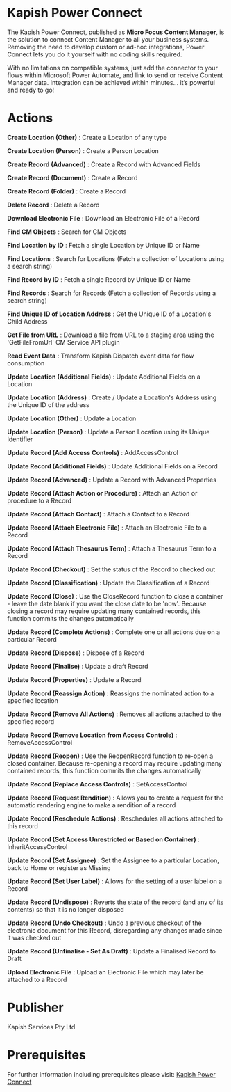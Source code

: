 # Kapish Power Connect
The Kapish Power Connect, published as **Micro Focus Content Manager**, is the solution to connect Content Manager to all your business systems.  
Removing the need to develop custom or ad-hoc integrations, Power Connect lets you do it yourself with no coding skills required.

With no limitations on compatible systems, just add the connector to your flows within Microsoft Power Automate, and link to send or receive 
Content Manager data. Integration can be achieved within minutes…  it’s powerful and ready to go!

# Actions

**Create Location (Other)**
: Create a Location of any type

**Create Location (Person)**
: Create a Person Location

**Create Record (Advanced)**
: Create a Record with Advanced Fields

**Create Record (Document)**
: Create a Record

**Create Record (Folder)**
: Create a Record

**Delete Record**
: Delete a Record

**Download Electronic File**
: Download an Electronic File of a Record

**Find CM Objects**
: Search for CM Objects

**Find Location by ID**
: Fetch a single Location by Unique ID or Name

**Find Locations**
: Search for Locations (Fetch a collection of Locations using a search string)

**Find Record by ID**
: Fetch a single Record by Unique ID or Name

**Find Records**
: Search for Records (Fetch a collection of Records using a search string)

**Find Unique ID of Location Address**
: Get the Unique ID of a Location's Child Address

**Get File from URL**
: Download a file from URL to a staging area using the 'GetFileFromUrl' CM Service API plugin

**Read Event Data**
: Transform Kapish Dispatch event data for flow consumption

**Update Location (Additional Fields)**
: Update Additional Fields on a Location

**Update Location (Address)**
: Create / Update a Location's Address using the Unique ID of the address

**Update Location (Other)**
: Update a Location

**Update Location (Person)**
: Update a Person Location using its Unique Identifier

**Update Record (Add Access Controls)**
: AddAccessControl

**Update Record (Additional Fields)**
: Update Additional Fields on a Record

**Update Record (Advanced)**
: Update a Record with Advanced Properties

**Update Record (Attach Action or Procedure)**
: Attach an Action or procedure to a Record

**Update Record (Attach Contact)**
: Attach a Contact to a Record

**Update Record (Attach Electronic File)**
: Attach an Electronic File to a Record

**Update Record (Attach Thesaurus Term)**
: Attach a Thesaurus Term to a Record

**Update Record (Checkout)**
: Set the status of the Record to checked out

**Update Record (Classification)**
: Update the Classification of a Record

**Update Record (Close)**
: Use the CloseRecord function to close a container - leave the date blank if you want the close date to be 'now'. Because closing a record may require updating many contained records, this function commits the changes automatically

**Update Record (Complete Actions)**
: Complete one or all actions due on a particular Record

**Update Record (Dispose)**
: Dispose of a Record

**Update Record (Finalise)**
: Update a draft Record

**Update Record (Properties)**
: Update a Record

**Update Record (Reassign Action)**
: Reassigns the nominated action to a specified location

**Update Record (Remove All Actions)**
: Removes all actions attached to the specified record

**Update Record (Remove Location from Access Controls)**
: RemoveAccessControl

**Update Record (Reopen)**
: Use the ReopenRecord function to re-open a closed container. Because re-opening a record may require updating many contained records, this function commits the changes automatically

**Update Record (Replace Access Controls)**
: SetAccessControl

**Update Record (Request Rendition)**
: Allows you to create a request for the automatic rendering engine to make a rendition of a record

**Update Record (Reschedule Actions)**
: Reschedules all actions attached to this record

**Update Record (Set Access Unrestricted or Based on Container)**
: InheritAccessControl

**Update Record (Set Assignee)**
: Set the Assignee to a particular Location, back to Home or register as Missing

**Update Record (Set User Label)**
: Allows for the setting of a user label on a Record

**Update Record (Undispose)**
: Reverts the state of the record (and any of its contents) so that it is no longer disposed

**Update Record (Undo Checkout)**
: Undo a previous checkout of the electronic document for this Record, disregarding any changes made since it was checked out

**Update Record (Unfinalise - Set As Draft)**
: Update a Finalised Record to Draft

**Upload Electronic File**
: Upload an Electronic File which may later be attached to a Record


# Publisher
Kapish Services Pty Ltd

# Prerequisites

For further information including prerequisites please visit: [Kapish Power Connect](https://kapish.com.au/products/power_connect/)
